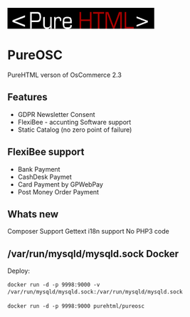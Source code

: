 ![Logo](https://raw.githubusercontent.com/SimonFormanek/pureosc/pure/images/store_logo.png "PureHtml")

PureOSC
=======

PureHTML verson of OsCommerce 2.3

Features
--------

 * GDPR Newsletter Consent 
 * FlexiBee - accunting Software support
 * Static Catalog (no zero point of failure)

FlexiBee support
----------------

 * Bank Payment
 * CashDesk Paymet
 * Card Payment by GPWebPay
 * Post Money Order Payment

Whats new
---------

Composer Support
Gettext i18n support
No PHP3 code

/var/run/mysqld/mysqld.sock
Docker
------

Deploy:

    docker run -d -p 9998:9000 -v /var/run/mysqld/mysqld.sock:/var/run/mysqld/mysqld.sock 
    
    docker run -d -p 9998:9000 purehtml/pureosc
